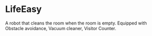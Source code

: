 # LifeEasy
A robot that cleans the room when the room is empty. Equipped with Obstacle avoidance, Vacuum cleaner, Visitor Counter.
